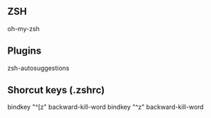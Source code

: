 ## ZSH
oh-my-zsh  

## Plugins
zsh-autosuggestions  

## Shorcut keys (.zshrc)
bindkey "^[z" backward-kill-word
bindkey "^z" backward-kill-word